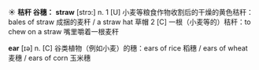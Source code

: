 ☀ <span class="category">**秸秆 谷穗：**</span>
<span class="vocabulary">**straw**</span> [strɔ:] 
<span class="definition">n. 1 [U] 小麦等粮食作物收割后的干燥的黄色秸秆：</span>bales of straw 成捆的麦秆 / a straw hat 草帽 <span class="definition">2 [C] 一根（小麦等的）秸秆：</span>to chew on a straw 嘴里嚼着一根麦秆

<span class="vocabulary">**ear**</span> [ɪə] 
<span class="definition">n. [C] 谷类植物（例如小麦）的穗：</span>ears of rice 稻穗 / ears of wheat 麦穗 / ears of corn 玉米穗
